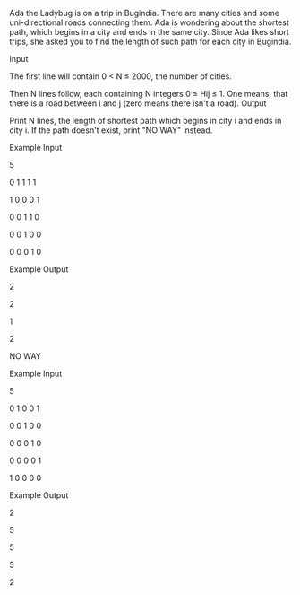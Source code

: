  Ada the Ladybug is on a trip in Bugindia. There are many cities and some uni-directional roads connecting them. Ada is wondering about the shortest path, which begins in a city and ends in the same city. Since Ada likes short trips, she asked you to find the length of such path for each city in Bugindia.

Input

The first line will contain 0 < N ≤ 2000, the number of cities.

Then N lines follow, each containing N integers 0 ≤ Hij ≤ 1. One means, that there is a road between i and j (zero means there isn't a road).
Output

Print N lines, the length of shortest path which begins in city i and ends in city i. If the path doesn't exist, print "NO WAY" instead.

Example Input

5

0 1 1 1 1 

1 0 0 0 1

0 0 1 1 0

0 0 1 0 0

0 0 0 1 0

Example Output

2

2

1

2

NO WAY

Example Input

5

0 1 0 0 1

0 0 1 0 0

0 0 0 1 0

0 0 0 0 1

1 0 0 0 0

Example Output

2

5

5

5

2

